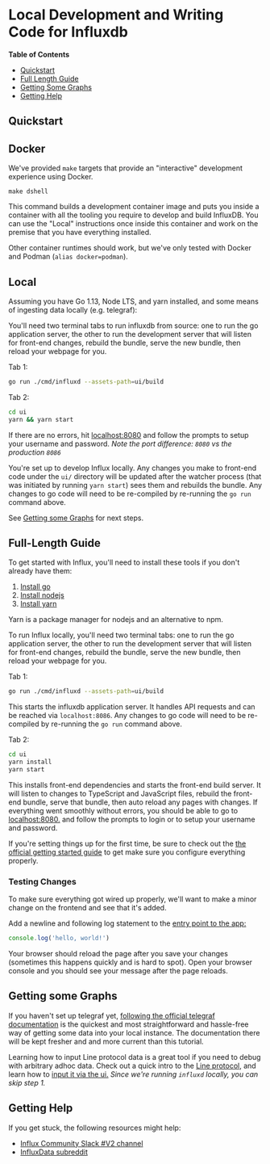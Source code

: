 # Local Development and Writing Code for Influxdb

**Table of Contents**
* [Quickstart](#quickstart)
* [Full Length Guide](#full-length-guide)
* [Getting Some Graphs](#getting-some-graphs)
* [Getting Help](#getting-help)

## Quickstart

## Docker

We've provided `make` targets that provide an "interactive" development experience using Docker.


```console
make dshell
```

This command builds a development container image and puts you inside a container with all the tooling you require to develop and build InfluxDB.
You can use the "Local" instructions once inside this container and work on the premise that you have everything installed.

Other container runtimes should work, but we've only tested with Docker and Podman (`alias docker=podman`).

## Local

Assuming you have Go 1.13, Node LTS, and yarn installed, and some means of ingesting data locally (e.g. telegraf):

You'll need two terminal tabs to run influxdb from source: one to run the go application server, the other to run the development server that will listen for front-end changes, rebuild the bundle, serve the new bundle, then reload your webpage for you.

Tab 1:

```sh
go run ./cmd/influxd --assets-path=ui/build
```

Tab 2:

```sh
cd ui
yarn && yarn start
```

If there are no errors, hit [localhost:8080](http://localhost:8080) and follow the prompts to setup your username and password. *Note the port difference: `8080` vs the production `8086`*

You're set up to develop Influx locally. Any changes you make to front-end code under the `ui/` directory will be updated after the watcher process (that was initiated by running `yarn start`) sees them and rebuilds the bundle. Any changes to go code will need to be re-compiled by re-running the `go run` command above.

See [Getting some Graphs](#getting-some-graphs) for next steps.

## Full-Length Guide

To get started with Influx, you'll need to install these tools if you don't already have them:

1. [Install go](https://golang.org/doc/install)
1. [Install nodejs](https://nodejs.org/en/download/package-manager/)
1. [Install yarn](https://yarnpkg.com/lang/en/docs/install/)

Yarn is a package manager for nodejs and an alternative to npm.

To run Influx locally, you'll need two terminal tabs: one to run the go application server, the other to run the development server that will listen for front-end changes, rebuild the bundle, serve the new bundle, then reload your webpage for you.

Tab 1:

```sh
go run ./cmd/influxd --assets-path=ui/build
```

This starts the influxdb application server. It handles API requests and can be reached via `localhost:8086`. Any changes to go code will need to be re-compiled by re-running the `go run` command above.

Tab 2:

```sh
cd ui
yarn install
yarn start
```

This installs front-end dependencies and starts the front-end build server. It will listen to changes to TypeScript and JavaScript files, rebuild the front-end bundle, serve that bundle, then auto reload any pages with changes. If everything went smoothly without errors, you should be able to go to [localhost:8080.](http://localhost:8080) and follow the prompts to login or to setup your username and password.

If you're setting things up for the first time, be sure to check out the [the official getting started guide](https://v2.docs.influxdata.com/v2.0/get-started/) to get make sure you configure everything properly.

### Testing Changes

To make sure everything got wired up properly, we'll want to make a minor change on the frontend and see that it's added.

Add a newline and following log statement to the [entry point to the app:](https://github.com/influxdata/influxdb/blob/master/ui/src/index.tsx#L468)

```js
console.log('hello, world!')
```

Your browser should reload the page after you save your changes (sometimes this happens quickly and is hard to spot). Open your browser console and you should see your message after the page reloads.

## Getting some Graphs

If you haven't set up telegraf yet, [following the official telegraf documentation](https://v2.docs.influxdata.com/v2.0/write-data/no-code/use-telegraf/) is the quickest and most straightforward and hassle-free way of getting some data into your local instance. The documentation there will be kept fresher and and more current than this tutorial.

Learning how to input Line protocol data is a great tool if you need to debug with arbitrary adhoc data. Check out a quick intro to the [Line protocol](https://v2.docs.influxdata.com/v2.0/write-data/#what-you-ll-need), and learn how to [input it via the ui.](https://v2.docs.influxdata.com/v2.0/write-data/#user-interface) *Since we're running `influxd` locally, you can skip step 1.*

## Getting Help

If you get stuck, the following resources might help:

* [Influx Community Slack #V2 channel](https://app.slack.com/client/TH8RGQX5Z/CH8RV8PK5)
* [InfluxData subreddit](https://www.reddit.com/r/InfluxData/)
